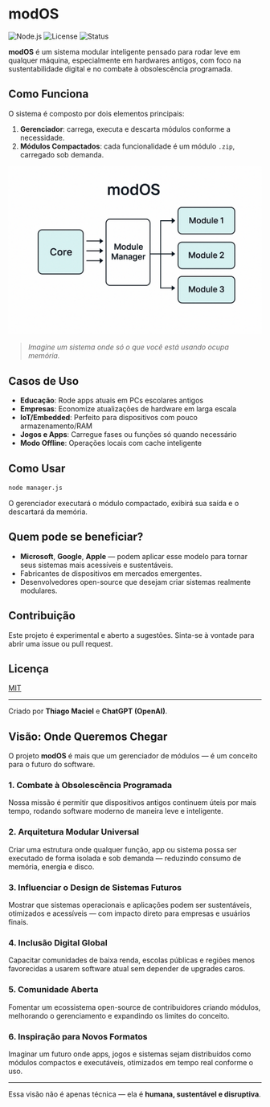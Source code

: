 # modOS

![Node.js](https://img.shields.io/badge/Built%20with-Node.js-green)
![License](https://img.shields.io/badge/license-MIT-blue)
![Status](https://img.shields.io/badge/status-Experimental-orange)

**modOS** é um sistema modular inteligente pensado para rodar leve em qualquer máquina, especialmente em hardwares antigos, com foco na sustentabilidade digital e no combate à obsolescência programada.

## Como Funciona

O sistema é composto por dois elementos principais:

1. **Gerenciador**: carrega, executa e descarta módulos conforme a necessidade.
2. **Módulos Compactados**: cada funcionalidade é um módulo `.zip`, carregado sob demanda.

![modOS Diagrama](https://raw.githubusercontent.com/ThiagoSilm/modOS/refs/heads/main/diagrama.png)

> *Imagine um sistema onde só o que você está usando ocupa memória.*

## Casos de Uso

- **Educação**: Rode apps atuais em PCs escolares antigos
- **Empresas**: Economize atualizações de hardware em larga escala
- **IoT/Embedded**: Perfeito para dispositivos com pouco armazenamento/RAM
- **Jogos e Apps**: Carregue fases ou funções só quando necessário
- **Modo Offline**: Operações locais com cache inteligente

## Como Usar

```bash
node manager.js
```
O gerenciador executará o módulo compactado, exibirá sua saída e o descartará da memória.

## Quem pode se beneficiar?

- **Microsoft**, **Google**, **Apple** — podem aplicar esse modelo para tornar seus sistemas mais acessíveis e sustentáveis.
- Fabricantes de dispositivos em mercados emergentes.
- Desenvolvedores open-source que desejam criar sistemas realmente modulares.

## Contribuição

Este projeto é experimental e aberto a sugestões. Sinta-se à vontade para abrir uma issue ou pull request.

## Licença

[MIT](LICENSE)

---

Criado por **Thiago Maciel** e **ChatGPT (OpenAI)**.

## Visão: Onde Queremos Chegar

O projeto **modOS** é mais que um gerenciador de módulos — é um conceito para o futuro do software.

### 1. Combate à Obsolescência Programada
Nossa missão é permitir que dispositivos antigos continuem úteis por mais tempo, rodando software moderno de maneira leve e inteligente.

### 2. Arquitetura Modular Universal
Criar uma estrutura onde qualquer função, app ou sistema possa ser executado de forma isolada e sob demanda — reduzindo consumo de memória, energia e disco.

### 3. Influenciar o Design de Sistemas Futuros
Mostrar que sistemas operacionais e aplicações podem ser sustentáveis, otimizados e acessíveis — com impacto direto para empresas e usuários finais.

### 4. Inclusão Digital Global
Capacitar comunidades de baixa renda, escolas públicas e regiões menos favorecidas a usarem software atual sem depender de upgrades caros.

### 5. Comunidade Aberta
Fomentar um ecossistema open-source de contribuidores criando módulos, melhorando o gerenciamento e expandindo os limites do conceito.

### 6. Inspiração para Novos Formatos
Imaginar um futuro onde apps, jogos e sistemas sejam distribuídos como módulos compactos e executáveis, otimizados em tempo real conforme o uso.

---

Essa visão não é apenas técnica — ela é **humana, sustentável e disruptiva**.
